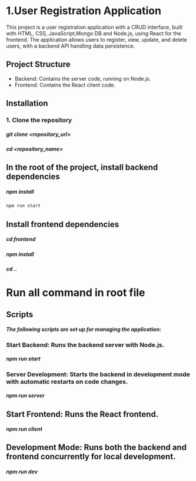 # 1.User Registration Application

This project is a user registration application with a CRUD interface, built with HTML, CSS, JavaScript,Mongo DB and Node.js, using React for the frontend. 
The application allows users to register, view, update, and delete users, with a backend API handling data persistence.

## Project Structure

- Backend: Contains the server code, running on Node.js.
- Frontend: Contains the React client code.

## Installation

### 1. Clone the repository
##### git clone <repository_url>
##### cd <repository_name>

## In the root of the project, install backend dependencies
##### npm install


```bash
npm run start
```

## Install frontend dependencies
##### cd frontend
##### npm install
##### cd ..

# Run all command in root file 
## Scripts 
##### The following scripts are set up for managing the application:

### Start Backend: Runs the backend server with Node.js.
##### npm run start

### Server Development: Starts the backend in development mode with automatic restarts on code changes.
##### npm run server

## Start Frontend: Runs the React frontend.
##### npm run client

## Development Mode: Runs both the backend and frontend concurrently for local development.
##### npm run dev


 
